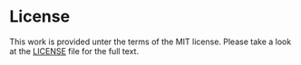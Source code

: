 # License
This work is provided unter the terms of the MIT license. Please take a look at the [LICENSE](../../LICENSE)
file for the full text.
